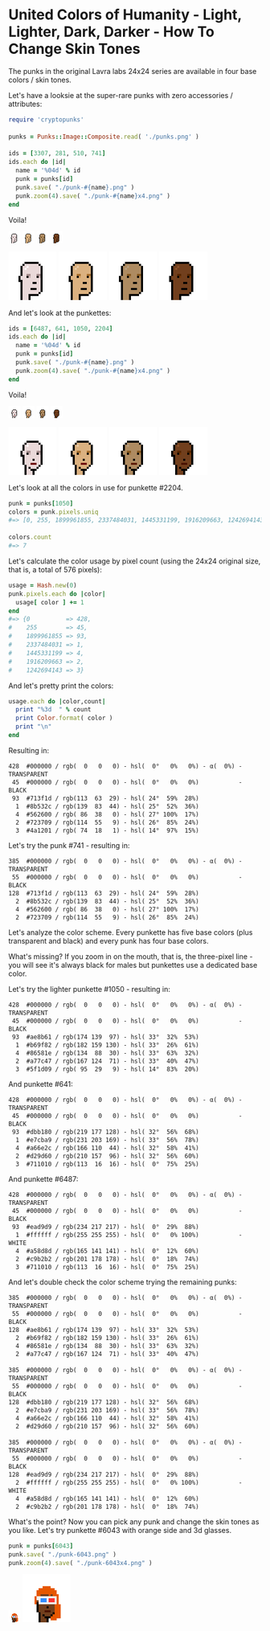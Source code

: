 # United Colors of Humanity -  Light, Lighter, Dark, Darker - How To Change Skin Tones



The punks
in the original Lavra labs 24x24 series are
available in four base colors / skin tones.


Let's have a looksie at the super-rare punks with zero accessories / attributes:


``` ruby
require 'cryptopunks'

punks = Punks::Image::Composite.read( './punks.png' )

ids = [3307, 281, 510, 741]
ids.each do |id|
  name = '%04d' % id
  punk = punks[id]
  punk.save( "./punk-#{name}.png" )
  punk.zoom(4).save( "./punk-#{name}x4.png" )
end
```

Voila!

![](i/punk-3307.png)
![](i/punk-0281.png)
![](i/punk-0510.png)
![](i/punk-0741.png)

![](i/punk-3307x4.png)
![](i/punk-0281x4.png)
![](i/punk-0510x4.png)
![](i/punk-0741x4.png)



And let's look at the punkettes:

``` ruby
ids = [6487, 641, 1050, 2204]
ids.each do |id|
  name = '%04d' % id
  punk = punks[id]
  punk.save( "./punk-#{name}.png" )
  punk.zoom(4).save( "./punk-#{name}x4.png" )
end
```

Voila!

![](i/punk-6487.png)
![](i/punk-0641.png)
![](i/punk-1050.png)
![](i/punk-2204.png)

![](i/punk-6487x4.png)
![](i/punk-0641x4.png)
![](i/punk-1050x4.png)
![](i/punk-2204x4.png)



Let's look at all the colors in use for punkette #2204.

``` ruby
punk = punks[1050]
colors = punk.pixels.uniq
#=> [0, 255, 1899961855, 2337484031, 1445331199, 1916209663, 1242694143]

colors.count
#=> 7
```

Let's calculate the color usage by pixel count (using the 24x24 original size, that is, a total of 576 pixels):

``` ruby
usage = Hash.new(0)
punk.pixels.each do |color|
  usage[ color ] += 1
end
#=> {0          => 428,
#    255        => 45,
#    1899961855 => 93,
#    2337484031 => 1,
#    1445331199 => 4,
#    1916209663 => 2,
#    1242694143 => 3}
```

And let's pretty print the colors:

``` ruby
usage.each do |color,count|
  print "%3d  " % count
  print Color.format( color )
  print "\n"
end
```

Resulting in:

```
428  #000000 / rgb(  0   0   0) - hsl(  0°   0%   0%) - α(  0%) - TRANSPARENT
 45  #000000 / rgb(  0   0   0) - hsl(  0°   0%   0%)           - BLACK
 93  #713f1d / rgb(113  63  29) - hsl( 24°  59%  28%)
  1  #8b532c / rgb(139  83  44) - hsl( 25°  52%  36%)
  4  #562600 / rgb( 86  38   0) - hsl( 27° 100%  17%)
  2  #723709 / rgb(114  55   9) - hsl( 26°  85%  24%)
  3  #4a1201 / rgb( 74  18   1) - hsl( 14°  97%  15%)
```

Let's try the punk #741 - resulting in:

```
385  #000000 / rgb(  0   0   0) - hsl(  0°   0%   0%) - α(  0%) - TRANSPARENT
 55  #000000 / rgb(  0   0   0) - hsl(  0°   0%   0%)           - BLACK
128  #713f1d / rgb(113  63  29) - hsl( 24°  59%  28%)
  2  #8b532c / rgb(139  83  44) - hsl( 25°  52%  36%)
  4  #562600 / rgb( 86  38   0) - hsl( 27° 100%  17%)
  2  #723709 / rgb(114  55   9) - hsl( 26°  85%  24%)
```

Let's analyze the color scheme.
Every punkette has five base colors (plus transparent and black)
and every punk has four base colors.

What's missing? If you zoom in on the mouth, that is, the three-pixel line -
you will see it's always black for males but punkettes use a dedicated
base color.



Let's try the lighter punkette #1050 - resulting in:

```
428  #000000 / rgb(  0   0   0) - hsl(  0°   0%   0%) - α(  0%) - TRANSPARENT
 45  #000000 / rgb(  0   0   0) - hsl(  0°   0%   0%)           - BLACK
 93  #ae8b61 / rgb(174 139  97) - hsl( 33°  32%  53%)
  1  #b69f82 / rgb(182 159 130) - hsl( 33°  26%  61%)
  4  #86581e / rgb(134  88  30) - hsl( 33°  63%  32%)
  2  #a77c47 / rgb(167 124  71) - hsl( 33°  40%  47%)
  3  #5f1d09 / rgb( 95  29   9) - hsl( 14°  83%  20%)
```

And punkette #641:

```
428  #000000 / rgb(  0   0   0) - hsl(  0°   0%   0%) - α(  0%) - TRANSPARENT
 45  #000000 / rgb(  0   0   0) - hsl(  0°   0%   0%)           - BLACK
 93  #dbb180 / rgb(219 177 128) - hsl( 32°  56%  68%)
  1  #e7cba9 / rgb(231 203 169) - hsl( 33°  56%  78%)
  4  #a66e2c / rgb(166 110  44) - hsl( 32°  58%  41%)
  2  #d29d60 / rgb(210 157  96) - hsl( 32°  56%  60%)
  3  #711010 / rgb(113  16  16) - hsl(  0°  75%  25%)
```

And punkette #6487:

```
428  #000000 / rgb(  0   0   0) - hsl(  0°   0%   0%) - α(  0%) - TRANSPARENT
 45  #000000 / rgb(  0   0   0) - hsl(  0°   0%   0%)           - BLACK
 93  #ead9d9 / rgb(234 217 217) - hsl(  0°  29%  88%)
  1  #ffffff / rgb(255 255 255) - hsl(  0°   0% 100%)           - WHITE
  4  #a58d8d / rgb(165 141 141) - hsl(  0°  12%  60%)
  2  #c9b2b2 / rgb(201 178 178) - hsl(  0°  18%  74%)
  3  #711010 / rgb(113  16  16) - hsl(  0°  75%  25%)
```

And let's double check the color scheme trying the remaining punks:

```
385  #000000 / rgb(  0   0   0) - hsl(  0°   0%   0%) - α(  0%) - TRANSPARENT
 55  #000000 / rgb(  0   0   0) - hsl(  0°   0%   0%)           - BLACK
128  #ae8b61 / rgb(174 139  97) - hsl( 33°  32%  53%)
  2  #b69f82 / rgb(182 159 130) - hsl( 33°  26%  61%)
  4  #86581e / rgb(134  88  30) - hsl( 33°  63%  32%)
  2  #a77c47 / rgb(167 124  71) - hsl( 33°  40%  47%)

385  #000000 / rgb(  0   0   0) - hsl(  0°   0%   0%) - α(  0%) - TRANSPARENT
 55  #000000 / rgb(  0   0   0) - hsl(  0°   0%   0%)           - BLACK
128  #dbb180 / rgb(219 177 128) - hsl( 32°  56%  68%)
  2  #e7cba9 / rgb(231 203 169) - hsl( 33°  56%  78%)
  4  #a66e2c / rgb(166 110  44) - hsl( 32°  58%  41%)
  2  #d29d60 / rgb(210 157  96) - hsl( 32°  56%  60%)

385  #000000 / rgb(  0   0   0) - hsl(  0°   0%   0%) - α(  0%) - TRANSPARENT
 55  #000000 / rgb(  0   0   0) - hsl(  0°   0%   0%)           - BLACK
128  #ead9d9 / rgb(234 217 217) - hsl(  0°  29%  88%)
  2  #ffffff / rgb(255 255 255) - hsl(  0°   0% 100%)           - WHITE
  4  #a58d8d / rgb(165 141 141) - hsl(  0°  12%  60%)
  2  #c9b2b2 / rgb(201 178 178) - hsl(  0°  18%  74%)
```


What's the point?
Now you can pick any punk and change the skin tones as you like.
Let's try punkette #6043 with orange side and 3d glasses.


``` ruby
punk = punks[6043]
punk.save( "./punk-6043.png" )
punk.zoom(4).save( "./punk-6043x4.png" )
```

![](i/punk-6043.png)
![](i/punk-6043x4.png)








